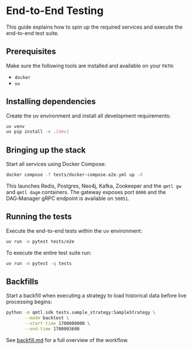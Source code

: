 # End-to-End Testing

This guide explains how to spin up the required services and execute the end-to-end test suite.

## Prerequisites

Make sure the following tools are installed and available on your `PATH`:

- `docker`
- `uv`

## Installing dependencies

Create the uv environment and install all development requirements:

```bash
uv venv
uv pip install -e .[dev]
```

## Bringing up the stack

Start all services using Docker Compose:

```bash
docker compose -f tests/docker-compose.e2e.yml up -d
```

This launches Redis, Postgres, Neo4j, Kafka, Zookeeper and the `qmtl gw` and `qmtl dagm` containers. The gateway exposes port `8000` and the DAG‑Manager gRPC endpoint is available on `50051`.

## Running the tests

Execute the end-to-end tests within the uv environment:

```bash
uv run -m pytest tests/e2e
```

To execute the entire test suite run:

```bash
uv run -m pytest -q tests
```

## Backfills

Start a backfill when executing a strategy to load historical data before
live processing begins:

```bash
python -m qmtl.sdk tests.sample_strategy:SampleStrategy \
       --mode backtest \
       --start-time 1700000000 \
       --end-time 1700003600
```

See [backfill.md](backfill.md) for a full overview of the workflow.

